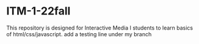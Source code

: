 # ITM-1-22fall
This repository is designed for Interactive Media I students to learn basics of html/css/javascript.
add a testing line under my branch
